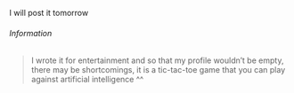 I will post it tomorrow

###### Information
> I wrote it for entertainment and so that my profile wouldn’t be empty, there may be shortcomings, it is a tic-tac-toe game that you can play against artificial intelligence ^^
